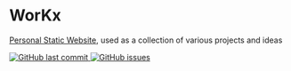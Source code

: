 # WorKx
[Personal Static Website](https://kaszworkx.netlify.app), used as a collection of various projects and ideas

<p align="left">
    <a href="https://github.com/kxzeno/workx/commits/master">
    <img src="https://img.shields.io/github/last-commit/kxzeno/workx.svg?style=flat-square&logo=github&logoColor=white"
         alt="GitHub last commit">
    <a href="https://github.com/kxzeno/workx/issues">
    <img src="https://img.shields.io/github/issues-raw/kxzeno/workx.svg?style=flat-square&logo=github&logoColor=white"
         alt="GitHub issues">